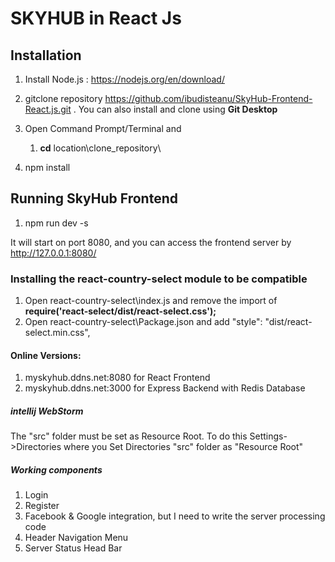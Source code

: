 # SKYHUB in React Js

## Installation

1. Install Node.js : https://nodejs.org/en/download/
2. gitclone repository https://github.com/ibudisteanu/SkyHub-Frontend-React.js.git . You can also install and clone using **Git Desktop**

3. Open Command Prompt/Terminal and    
    1.    **cd** location\clone_repository\
4. npm install

## Running SkyHub Frontend

1. npm run dev -s

It will start on port 8080, and you can access the frontend server by http://127.0.0.1:8080/ 

### Installing the react-country-select module to be compatible 

1. Open react-country-select\index.js and remove the import of **require('react-select/dist/react-select.css');**
2. Open react-country-select\Package.json and add   "style": "dist/react-select.min.css",

#### Online Versions:

1. myskyhub.ddns.net:8080 for React Frontend
2. myskyhub.ddns.net:3000 for Express Backend with Redis Database


##### intellij WebStorm

The "src" folder must be set as Resource Root. To do this Settings->Directories where you Set Directories "src" folder as "Resource Root"

##### Working components

1. Login
2. Register
3. Facebook & Google integration, but I need to write the server processing code
4. Header Navigation Menu
5. Server Status Head Bar